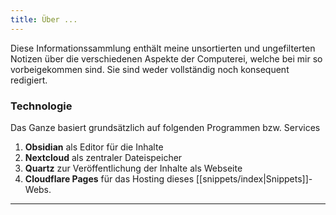 ```yaml
---
title: Über ...
---
```

Diese Informationssammlung enthält meine unsortierten und ungefilterten Notizen über die verschiedenen Aspekte der Computerei, welche bei mir so vorbeigekommen sind. Sie sind weder vollständig noch konsequent redigiert.

### Technologie

Das Ganze basiert grundsätzlich auf folgenden Programmen bzw. Services
1. **Obsidian** als Editor für die Inhalte
2. **Nextcloud** als zentraler Dateispeicher
3. **Quartz** zur Veröffentlichung der Inhalte als Webseite
4. **Cloudflare Pages** für das Hosting dieses [[snippets/index|Snippets]]-Webs. 

---
